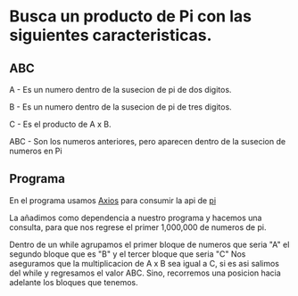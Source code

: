 # Busca un producto de Pi con las siguientes caracteristicas.

## ABC

A - Es un numero dentro de la susecion de pi de dos digitos.

B - Es un numero dentro de la susecion de pi de tres digitos.

C - Es el producto de A x B.

ABC - Son los numeros anteriores, pero aparecen dentro de la susecion de numeros en Pi

## Programa

En el programa usamos [Axios](https://axios-http.com) para consumir la api de [pi](https://uploadbeta.com/api/pi/)

La añadimos como dependencia a nuestro programa y hacemos una consulta, para que nos regrese el primer 1,000,000 de numeros de pi.

Dentro de un while agrupamos el primer bloque de numeros que seria "A"
el segundo bloque que es "B" y el tercer bloque que seria "C"
Nos aseguramos que la multiplicacion de A x B sea igual a C, si es asi salimos del while y regresamos el valor ABC.
Sino, recorremos una posicion hacia adelante los bloques que tenemos.